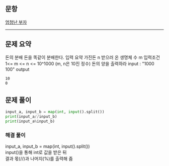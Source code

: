 ## 문항
[엄청난 부자](https://www.acmicpc.net/problem/1271)

---
## 문제 요약
돈의 분배
돈을 똑같이 분배한다.
입력 요약
가진돈 n 받으러 온 생명체 수 m
입력조건 1<= m <= n <= 10^1000 (m, n은 10진 정수)
돈의 양을 출력하라
input : "1000 100" 
output 
```bash
10
0
```


## 문제 풀이
```python
input_a, input_b = map(int, input().split())
print(input_a//input_b)
print(input_a%input_b)
```


### 해결 풀이
input_a, input_b = map(int, input().split())  
input()을 통해 int로 값을 받은 뒤  
결과 몫(//)과 나머지(%)를 출력해 줌
